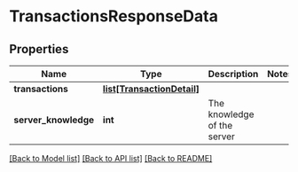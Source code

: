# TransactionsResponseData

## Properties
Name | Type | Description | Notes
------------ | ------------- | ------------- | -------------
**transactions** | [**list[TransactionDetail]**](TransactionDetail.md) |  | 
**server_knowledge** | **int** | The knowledge of the server | 

[[Back to Model list]](../README.md#documentation-for-models) [[Back to API list]](../README.md#documentation-for-api-endpoints) [[Back to README]](../README.md)


